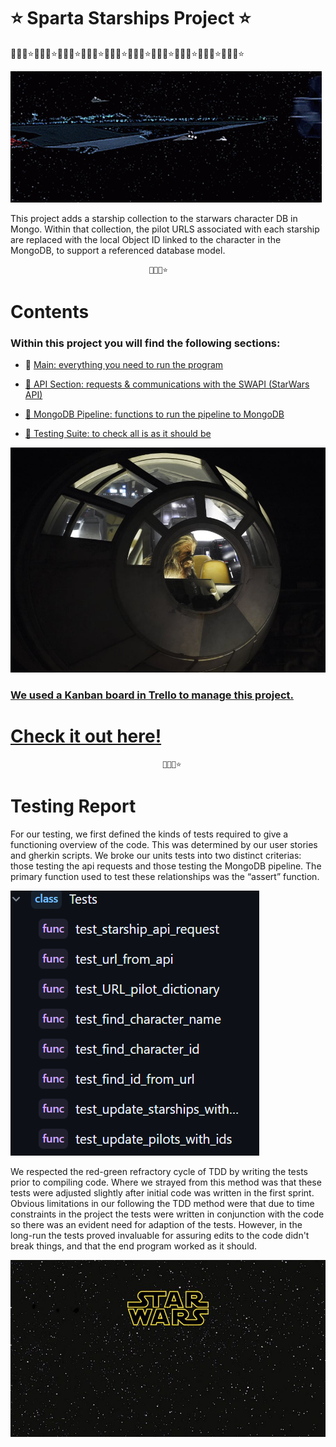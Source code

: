 # ⭐ Sparta Starships Project ⭐

🤖🌠🤖⭐🤖🌠🤖⭐🤖🌠🤖⭐🤖🌠🤖⭐🤖🌠🤖⭐🤖🌠🤖⭐🤖🌠🤖⭐🤖🌠🤖⭐🤖🌠🤖⭐🤖🌠🤖⭐

![Starship Gif](./images/starship.gif)

This project adds a starship collection to the starwars character DB in Mongo. Within that collection, the pilot URLS associated with each starship are replaced with the local Object ID linked to the character in the MongoDB, to support a referenced database model. 

  
    

                                   🤖🌠🤖⭐


# Contents
  

### Within this project you will find the following sections: 

- 🌠 <a href= "https://github.com/Yuvraj-26/Sparta-Starship-Project/blob/dev/main.py">Main: everything you need to run the program

- 🌠 <a href= "https://github.com/Yuvraj-26/Sparta-Starship-Project/blob/dev/swapi.py">API Section: requests & communications with the SWAPI (StarWars API)

- 🌠 <a href= "https://github.com/Yuvraj-26/Sparta-Starship-Project/blob/dev/mongodb.py">MongoDB Pipeline: functions to run the pipeline to MongoDB

- 🌠 <a href= "https://github.com/Yuvraj-26/Sparta-Starship-Project/blob/dev/tests.py">Testing Suite: to check all is as it should be



![Chewbacca in a spaceship](./images/chewwy.jpg)
### We used a Kanban board in Trello to manage this project. 

# [Check it out here!]("https://trello.com/invite/b/aL4x7i8X/ATTI3dd123dc4baf0b155ce0f8377a6751d6F117B952/star-wars-sparta-project")

                                      🤖🌠🤖⭐


# Testing Report


For our testing, we first defined the kinds of tests required to give a functioning overview of the code. This was determined by our user stories and gherkin scripts. We broke our units tests into two distinct criterias: those testing the api requests and those testing the MongoDB pipeline. The primary function used to test these relationships was the “assert” function.

![Test Names](./images/tests.png)

We respected the red-green refractory cycle of TDD by writing the tests prior to compiling code. Where we strayed from this method was that these tests were adjusted slightly after initial code was written in the first sprint. Obvious limitations in our following the TDD method were that due to time constraints in the project the tests were written in conjunction with the code so there was an evident need for adaption of the tests. However, in the long-run the tests proved invaluable for assuring edits to the code didn't break things, and that the end program worked as it should.






![Starwars image](./images/starwars.jpeg)
